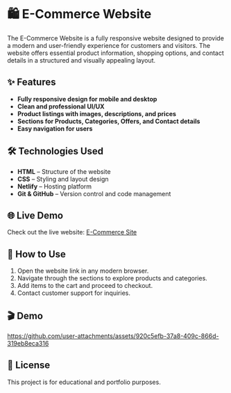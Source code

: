 # 🛍️ E-Commerce Website

The E-Commerce Website is a fully responsive website designed to provide a modern and user-friendly experience for customers and visitors. The website offers essential product information, shopping options, and contact details in a structured and visually appealing layout.

## ✨ Features
-  **Fully responsive design for mobile and desktop**
-  **Clean and professional UI/UX**
-  **Product listings with images, descriptions, and prices**
-  **Sections for Products, Categories, Offers, and Contact details**
-  **Easy navigation for users**

## 🛠️ Technologies Used
-  **HTML** – Structure of the website
-  **CSS** – Styling and layout design
-  **Netlify** – Hosting platform
-  **Git & GitHub** – Version control and code management

## 🌐 Live Demo
Check out the live website:  [E-Commerce Site](https://eduford-for-you.netlify.app/)

## 📌 How to Use
1.  Open the website link in any modern browser.
2.  Navigate through the sections to explore products and categories.
3.  Add items to the cart and proceed to checkout.
4.  Contact customer support for inquiries.

## 🎬 Demo
https://github.com/user-attachments/assets/920c5efb-37a8-409c-866d-319eb8eca316


## 📄 License
This project is for educational and portfolio purposes.

